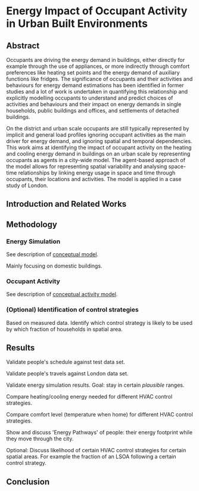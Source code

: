 # Energy Impact of Occupant Activity in Urban Built Environments

## Abstract

Occupants are driving the energy demand in buildings, either directly for example through the use of appliances, or more indirectly through comfort preferences like heating set points and the energy demand of auxiliary functions like fridges. The significance of occupants and their activities and behaviours for energy demand estimations has been identified in former studies and a lot of work is undertaken in quantifying this relationship and explicitly modelling occupants to understand and predict choices of activities and behaviours and their impact on energy demands in single households, public buildings and offices, and settlements of detached buildings.

On the district and urban scale occupants are still typically represented by implicit and general load profiles ignoring occupant activities as the main driver for energy demand, and ignoring spatial and temporal dependencies. This work aims at identifying the impact of occupant activity on the heating and cooling energy demand in buildings on an urban scale by representing occupants as agents in a city-wide model. The agent-based approach of the model allows for representing spatial variability and analysing space-time relationships by linking energy usage in space and time through occupants, their locations and activities. The model is applied in a case study of London.

## Introduction and Related Works

## Methodology

### Energy Simulation

See description of [conceptual model](https://github.com/timtroendle/spatial-cimo/blob/develop/doc/conceptual-model.md).

Mainly focusing on domestic buildings.

### Occupant Activity

See description of [conceptual activity model](https://github.com/timtroendle/spatial-cimo/blob/develop/doc/conceptual-activity-model.md).

### (Optional) Identification of control strategies

Based on measured data. Identify which control strategy is likely to be used by which fraction of households in spatial area.

## Results

Validate people's schedule against test data set.

Validate people's travels against London data set.

Validate energy simulation results. Goal: stay in certain *plausible* ranges.

Compare heating/cooling energy needed for different HVAC control strategies.

Compare comfort level (temperature when home) for different HVAC control strategies.

Show and discuss 'Energy Pathways' of people: their energy footprint while they move through the city.

Optional: Discuss likelihood of certain HVAC control strategies for certain spatial areas. For example the fraction of an LSOA following a certain control strategy.

## Conclusion
